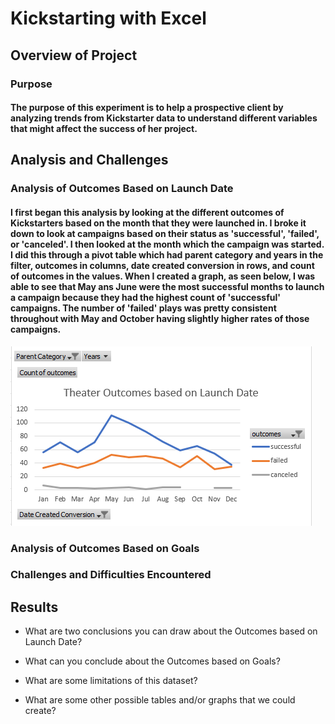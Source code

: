 # Kickstarting with Excel

## Overview of Project

### Purpose
#### The purpose of this experiment is to help a prospective client by analyzing trends from Kickstarter data to understand different variables that might affect the success of her project.

## Analysis and Challenges

### Analysis of Outcomes Based on Launch Date
#### I first began this analysis by looking at the different outcomes of Kickstarters based on the month that they were launched in. I broke it down to look at campaigns based on their status as 'successful', 'failed', or 'canceled'. I then looked at the month which the campaign was started. I did this through a pivot table which had parent category and years in the filter, outcomes in columns, date created conversion in rows, and count of outcomes in the values. When I created a graph, as seen below, I was able to see that May ans June were the most successful months to launch a campaign because they had the highest count of 'successful' campaigns. The number of 'failed' plays was pretty consistent throughout with May and October having slightly higher rates of those campaigns.
![Theater Outcomes based on Laucnh Dates](https://github.com/allisonorourke-ufGfGy/Kickstarter-analysis/blob/main/Theater_Outcomes_vs_Launch.png)

### Analysis of Outcomes Based on Goals
#### 
### Challenges and Difficulties Encountered
####
## Results

- What are two conclusions you can draw about the Outcomes based on Launch Date?
    

- What can you conclude about the Outcomes based on Goals?

- What are some limitations of this dataset?

- What are some other possible tables and/or graphs that we could create?
